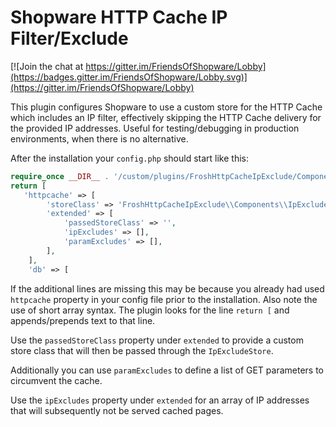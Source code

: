# Shopware HTTP Cache IP Filter/Exclude

[![Join the chat at https://gitter.im/FriendsOfShopware/Lobby](https://badges.gitter.im/FriendsOfShopware/Lobby.svg)](https://gitter.im/FriendsOfShopware/Lobby)

This plugin configures Shopware to use a custom store for the HTTP Cache which includes an IP filter, effectively
skipping the HTTP Cache delivery for the provided IP addresses. Useful for testing/debugging in production environments, when
there is no alternative.

After the installation your `config.php` should start like this:

```php
require_once __DIR__ . '/custom/plugins/FroshHttpCacheIpExclude/Components/IpExcludeStore.php';
return [
   'httpcache' => [
        'storeClass' => 'FroshHttpCacheIpExclude\\Components\\IpExcludeStore',
        'extended' => [
            'passedStoreClass' => '',
            'ipExcludes' => [],
            'paramExcludes' => [],
        ],
    ],
    'db' => [
```

If the additional lines are missing this may be because you already had used `httpcache` property in your 
config file prior to the installation. Also note the use of short array syntax. The plugin looks for the line
`return [` and appends/prepends text to that line.

Use the `passedStoreClass` property under `extended` to provide a custom store class that will then be passed through
the `IpExcludeStore`.

Additionally you can use `paramExcludes` to define a list of GET parameters to circumvent the cache.

Use the `ipExcludes` property under `extended` for an array of IP addresses that will subsequently not be served
cached pages.
